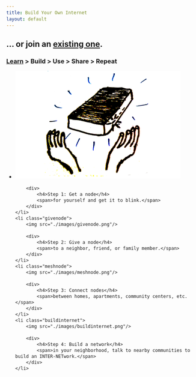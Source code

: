 ```yaml
---
title: Build Your Own Internet
layout: default
---
```

## ... or join an [existing one](networks).
### [Learn](learn) > Build > Use > Share > Repeat

<ul class="steps columns-2">
    <li class="getnode">
        <img src="./images/getnode.png"/>

        <div>
            <h4>Step 1: Get a node</h4>
            <span>for yourself and get it to blink.</span>
        </div>
    </li>
    <li class="givenode">
        <img src="./images/givenode.png"/>

        <div>
            <h4>Step 2: Give a node</h4>
            <span>to a neighbor, friend, or family member.</span>
        </div>
    </li>
    <li class="meshnode">
        <img src="./images/meshnode.png"/>

        <div>
            <h4>Step 3: Connect nodes</h4>
            <span>between homes, apartments, community centers, etc.</span>
        </div>
    </li>
    <li class="buildinternet">
        <img src="./images/buildinternet.png"/>

        <div>
            <h4>Step 4: Build a network</h4>
            <span>in your neighborhood, talk to nearby communities to build an INTER-NETwork.</span>
        </div>
    </li>
</ul>
